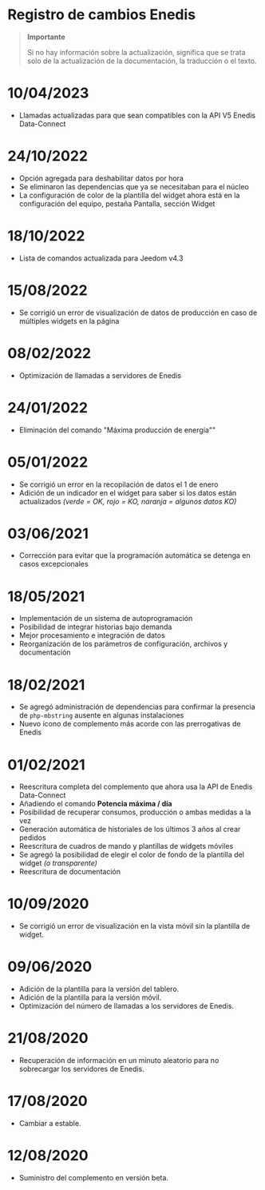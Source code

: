 # Registro de cambios Enedis

>**Importante**
>
>Si no hay información sobre la actualización, significa que se trata solo de la actualización de la documentación, la traducción o el texto.

# 10/04/2023

- Llamadas actualizadas para que sean compatibles con la API V5 Enedis Data-Connect

# 24/10/2022

- Opción agregada para deshabilitar datos por hora
- Se eliminaron las dependencias que ya se necesitaban para el núcleo
- La configuración de color de la plantilla del widget ahora está en la configuración del equipo, pestaña Pantalla, sección Widget

# 18/10/2022

- Lista de comandos actualizada para Jeedom v4.3

# 15/08/2022

- Se corrigió un error de visualización de datos de producción en caso de múltiples widgets en la página

# 08/02/2022

- Optimización de llamadas a servidores de Enedis

# 24/01/2022

- Eliminación del comando "Máxima producción de energía""

# 05/01/2022

- Se corrigió un error en la recopilación de datos el 1 de enero
- Adición de un indicador en el widget para saber si los datos están actualizados *(verde = OK, rojo = KO, naranja = algunos datos KO)*

# 03/06/2021

- Corrección para evitar que la programación automática se detenga en casos excepcionales

# 18/05/2021

- Implementación de un sistema de autoprogramación
- Posibilidad de integrar historias bajo demanda
- Mejor procesamiento e integración de datos
- Reorganización de los parámetros de configuración, archivos y documentación

# 18/02/2021

- Se agregó administración de dependencias para confirmar la presencia de `php-mbstring` ausente en algunas instalaciones
- Nuevo ícono de complemento más acorde con las prerrogativas de Enedis

# 01/02/2021

- Reescritura completa del complemento que ahora usa la API de Enedis Data-Connect
- Añadiendo el comando **Potencia máxima / día**
- Posibilidad de recuperar consumos, producción o ambas medidas a la vez
- Generación automática de historiales de los últimos 3 años al crear pedidos
- Reescritura de cuadros de mando y plantillas de widgets móviles
- Se agregó la posibilidad de elegir el color de fondo de la plantilla del widget *(o transparente)*
- Reescritura de documentación

# 10/09/2020

- Se corrigió un error de visualización en la vista móvil sin la plantilla de widget.

# 09/06/2020

- Adición de la plantilla para la versión del tablero.
- Adición de la plantilla para la versión móvil.
- Optimización del número de llamadas a los servidores de Enedis.

# 21/08/2020

- Recuperación de información en un minuto aleatorio para no sobrecargar los servidores de Enedis.

# 17/08/2020

- Cambiar a estable.

# 12/08/2020

- Suministro del complemento en versión beta.
